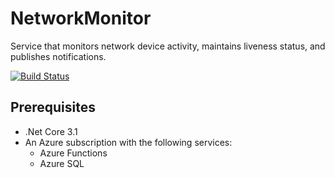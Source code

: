 # NetworkMonitor
Service that monitors network device activity, maintains liveness status, and publishes notifications.

[![Build Status](https://dev.azure.com/chadbirch/chadbirch/_apis/build/status/chadbirch.NetworkMonitor?branchName=master)](https://dev.azure.com/chadbirch/chadbirch/_build/latest?definitionId=1&branchName=master)

## Prerequisites
- .Net Core 3.1
- An Azure subscription with the following services:
   - Azure Functions
   - Azure SQL